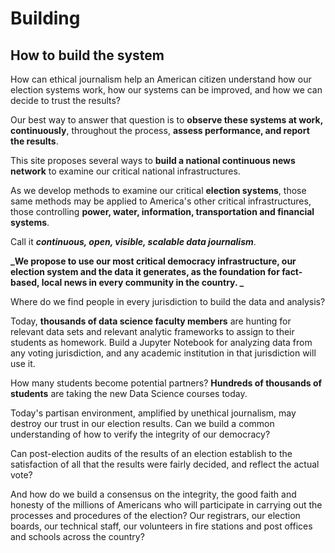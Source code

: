 # Building

## How to build the system

How can ethical journalism help an American citizen understand how our election systems work, how our systems can be improved, and how we can decide to trust the results?

Our best way to answer that question is to **observe these systems at work, continuously**, throughout the process, **assess performance, and report the results**.

This site proposes several ways to **build a national continuous news network** to examine our critical national infrastructures.

As we develop methods to examine our critical **election systems**, those same methods may be applied to America's other critical infrastructures, those controlling **power, water, information, transportation and financial systems**.

Call it **_continuous, open, visible, scalable data journalism_**.

**_We propose to use our most critical democracy infrastructure, our election system and the data it generates, as the foundation for fact-based, local news in every community in the country.
_**

Where do we find people in every jurisdiction to build the data and analysis?

Today, **thousands of data science faculty members** are hunting for relevant data sets and relevant analytic frameworks to assign to their students as homework.  Build a Jupyter Notebook for analyzing data from any voting jurisdiction, and any academic institution in that jurisdiction will use it.

How many students become potential partners? **Hundreds of thousands of students** are taking the new Data Science courses today.


Today's partisan environment, amplified by unethical journalism, may destroy our trust in our election results. Can we build a common understanding of how to verify the integrity of our democracy?

Can post-election audits of the results of an election establish to the satisfaction of all that the results were fairly decided, and reflect the actual vote?

And how do we build a consensus on the integrity, the good faith and honesty of the millions of Americans who will participate in carrying out the processes and procedures of the election?  Our registrars, our election boards, our technical staff, our volunteers in fire stations and post offices and schools across the country?
